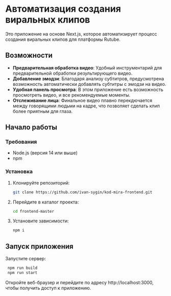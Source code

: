 # Автоматизация создания виральных клипов

Это приложение на основе Next.js, которое автоматизирует процесс создания виральных клипов для платформы Rutube.

## Возможности

- **Предварительная обработка видео**: Удобный инструментарий для предварительной обработки результирующего видео.
- **Добавление эмодзи**: Благодаря анализу субтитров, предусмотрена возможность автоматически добавлять субтитры с эмодзи на видео.
- **Удобная панель просмотра**: В этом приложение есть возможность просмотреть видео, и все рекомендуемые моменты.
- **Отслеживание лица**: Финальное видео плавно перекдючается между говорящими людьми на кадре, что позволяет сделать клип более приятным для глаза.

## Начало работы

### Требования

- Node.js (версия 14 или выше)
- npm

### Установка

1. Клонируйте репозиторий:

   ```bash
   git clone https://github.com/ivan-sygin/kod-mira-frontend.git

2. Перейдите в каталог проекта:

   ```bash
   cd frontend-master

3. Установите зависимости:

   ```bash
   npm i

## Запуск приложения

Запустите сервер:
   ```bash
    npm run build
    npm run start
```
Откройте веб-браузер и перейдите по адресу http://localhost:3000, чтобы получить доступ к приложению.






